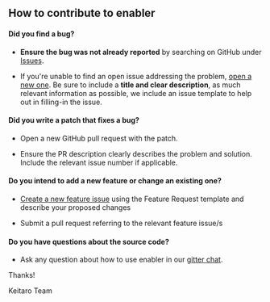 ## How to contribute to enabler

#### **Did you find a bug?**

* **Ensure the bug was not already reported** by searching on GitHub under [Issues](https://github.com/keitaroinc/enabler/issues).

* If you're unable to find an open issue addressing the problem, [open a new one](https://github.com/keitaroinc/enabler/issues/new). Be sure to include a **title and clear description**, as much relevant information as possible, we include an issue template to help out in filling-in the issue.

#### **Did you write a patch that fixes a bug?**

* Open a new GitHub pull request with the patch.

* Ensure the PR description clearly describes the problem and solution. Include the relevant issue number if applicable.

#### **Do you intend to add a new feature or change an existing one?**

* [Create a new feature issue](https://github.com/keitaroinc/enabler/issues/new) using the Feature Request template and describe your proposed changes

* Submit a pull request referring to the relevant feature issue/s

#### **Do you have questions about the source code?**

* Ask any question about how to use enabler in our [gitter chat](https://gitter.im/keitaroinc/ckan).

Thanks!

Keitaro Team
